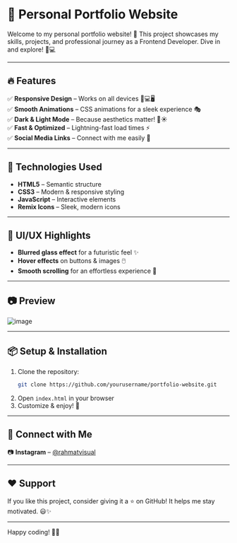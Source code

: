 # 🌟 Personal Portfolio Website

Welcome to my personal portfolio website! 🚀 This project showcases my skills, projects, and professional journey as a Frontend Developer. Dive in and explore! 🎨💻

---

## 🔥 Features
✅ **Responsive Design** – Works on all devices 📱💻🖥️  
✅ **Smooth Animations** – CSS animations for a sleek experience 🎭  
✅ **Dark & Light Mode** – Because aesthetics matter! 🌙☀️  
✅ **Fast & Optimized** – Lightning-fast load times ⚡  
✅ **Social Media Links** – Connect with me easily 🔗  

---

## 🚀 Technologies Used
- **HTML5** – Semantic structure
- **CSS3** – Modern & responsive styling
- **JavaScript** – Interactive elements
- **Remix Icons** – Sleek, modern icons

---

## 🎨 UI/UX Highlights
- **Blurred glass effect** for a futuristic feel ✨
- **Hover effects** on buttons & images 🖱️
- **Smooth scrolling** for an effortless experience 🎢

---

## 📷 Preview
![image](https://github.com/user-attachments/assets/74393be1-0ef0-409d-8564-ee614fde714a)

---

## 📦 Setup & Installation
1. Clone the repository:
   ```bash
   git clone https://github.com/yourusername/portfolio-website.git
   ```
2. Open `index.html` in your browser
3. Customize & enjoy! 🎉

---

## 🔗 Connect with Me
📷 **Instagram** – [@rahmatvisual]((https://www.instagram.com/rahmat_visual/))  

---

## ❤️ Support
If you like this project, consider giving it a ⭐ on GitHub! It helps me stay motivated. 😃✨

---

Happy coding! 🎨🚀

